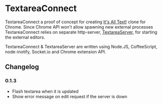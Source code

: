 
# TextareaConnect

TextareaConnect a proof of concept for creating [It's All Text!][] clone for
Chrome. Since Chrome API won't allow spawning new external processes
TextareaConnect relies on separate http-server, [TextareaServer][], for
starting the external editors.


TextareaConnect & TextareaServer are written using Node.JS, CoffeeScript,
node-inotify, Socket.io and Chrome extension API.

[It's All Text!]: https://addons.mozilla.org/en-US/firefox/addon/its-all-text/
[TextareaServer]: https://github.com/epeli/TextareaServer


## Changelog

### 0.1.3

- Flash textarea when it is updated
- Show error message on edit request if the server is down



